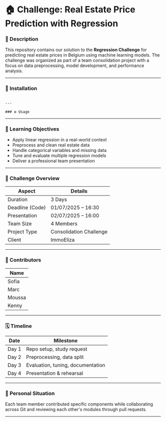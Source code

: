 # 🏠 Challenge: Real Estate Price Prediction with Regression

### 📌 Description
This repository contains our solution to the **Regression Challenge** for predicting real estate prices in Belgium using machine learning models. The challenge was organized as part of a team consolidation project with a focus on data preprocessing, model development, and performance analysis.

---

### 🚀 Installation

```

---

### ⚙️ Usage

```



---

### 🧠 Learning Objectives
- Apply linear regression in a real-world context  
- Preprocess and clean real estate data  
- Handle categorical variables and missing data  
- Tune and evaluate multiple regression models  
- Deliver a professional team presentation

---

### 🎯 Challenge Overview

| Aspect              | Details                             |
|---------------------|-------------------------------------|
| Duration            | 3 Days                              |
| Deadline (Code)     | 01/07/2025 – 16:30                  |
| Presentation        | 02/07/2025 – 16:00                  |
| Team Size           | 4 Members                           |
| Project Type        | Consolidation Challenge             |
| Client              | ImmoEliza                           |

---

### 👥 Contributors

| Name       |
|------------|
| Sofia      |
| Marc       |  
| Moussa     |  
| Kenny      |

---

### 🗓️ Timeline

| Date        | Milestone                        |
|-------------|----------------------------------|
| Day 1       | Repo setup, study request        |
| Day 2       | Preprocessing, data split        |
| Day 3       | Evaluation, tuning, documentation|
| Day 4       | Presentation & rehearsal         |

---

### 🧩 Personal Situation
Each team member contributed specific components while collaborating across Git and reviewing each other's modules through pull requests.

---

